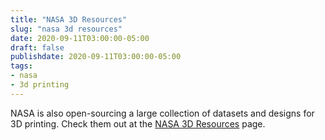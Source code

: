 ```yaml
---
title: "NASA 3D Resources"
slug: "nasa 3d resources"
date: 2020-09-11T03:00:00-05:00
draft: false
publishdate: 2020-09-11T03:00:00-05:00
tags:
- nasa
- 3d printing
---
```


NASA is also open-sourcing a large collection of datasets and designs for 3D printing. Check them out at the [NASA 3D Resources][1] page.

[1]: https://nasa3d.arc.nasa.gov/models
